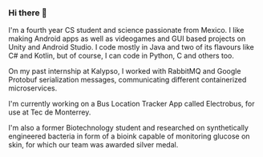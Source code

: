 ### Hi there 👋

I'm a fourth year CS student and science passionate from Mexico.  I like making Android apps as well as videogames and GUI based projects on Unity and Android Studio. I code mostly in Java and two of its flavours like C# and Kotlin, but of course, I can code in Python, C and others too.

On my past internship at Kalypso, I worked with RabbitMQ and Google Protobuf serialization messages, communicating different containerized microservices.

I'm currently working on a Bus Location Tracker App called Electrobus, for use at Tec de Monterrey.

I'm also a former Biotechnology student and researched on synthetically engineered bacteria in form of a bioink capable of monitoring glucose on skin, for which our team was awarded silver medal.

<!--
**ddl29/ddl29** is a ✨ _special_ ✨ repository because its `README.md` (this file) appears on your GitHub profile.

Here are some ideas to get you started:

- 🔭 I’m currently working on ...
- 🌱 I’m currently learning ...
- 👯 I’m looking to collaborate on ...
- 🤔 I’m looking for help with ...
- 💬 Ask me about ...
- 📫 How to reach me: ...
- 😄 Pronouns: ...
- ⚡ Fun fact: ...
-->
